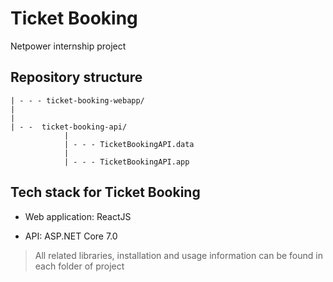 # Ticket Booking
Netpower internship project

## Repository structure
```
| - - - ticket-booking-webapp/
|
|
| - -  ticket-booking-api/
			|
			| - - - TicketBookingAPI.data
			|
			| - - - TicketBookingAPI.app
```

## Tech stack for Ticket Booking

- Web application: ReactJS

- API: ASP.NET Core 7.0

> All related libraries, installation and usage information can be found in each folder of project